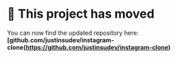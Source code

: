 # 🚀 This project has moved

You can now find the updated repository here:  
**[github.com/justinsudev/instagram-clone(https://github.com/justinsudev/instagram-clone)**
